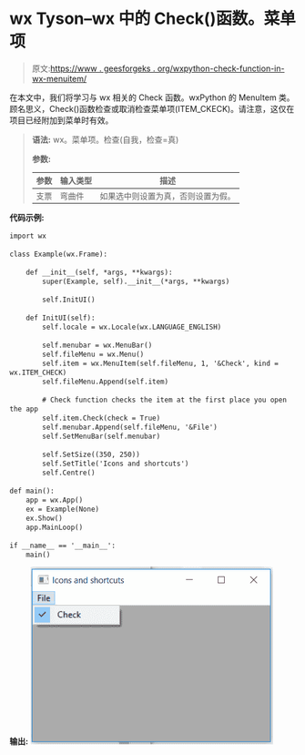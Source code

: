 # wx Tyson–wx 中的 Check()函数。菜单项

> 原文:[https://www . geesforgeks . org/wxpython-check-function-in-wx-menuitem/](https://www.geeksforgeeks.org/wxpython-check-function-in-wx-menuitem/)

在本文中，我们将学习与 wx 相关的 Check 函数。wxPython 的 MenuItem 类。顾名思义，Check()函数检查或取消检查菜单项(ITEM_CKECK)。请注意，这仅在项目已经附加到菜单时有效。

> **语法:** wx。菜单项。检查(自我，检查=真)
> 
> **参数:**
> 
> | 参数 | 输入类型 | 描述 |
> | --- | --- | --- |
> | 支票 | 弯曲件 | 如果选中则设置为真，否则设置为假。 |

**代码示例:**

```
import wx

class Example(wx.Frame):

    def __init__(self, *args, **kwargs):
        super(Example, self).__init__(*args, **kwargs)

        self.InitUI()

    def InitUI(self):
        self.locale = wx.Locale(wx.LANGUAGE_ENGLISH)

        self.menubar = wx.MenuBar()
        self.fileMenu = wx.Menu()
        self.item = wx.MenuItem(self.fileMenu, 1, '&Check', kind = wx.ITEM_CHECK)
        self.fileMenu.Append(self.item)

        # Check function checks the item at the first place you open the app
        self.item.Check(check = True)
        self.menubar.Append(self.fileMenu, '&File')
        self.SetMenuBar(self.menubar)

        self.SetSize((350, 250))
        self.SetTitle('Icons and shortcuts')
        self.Centre()

def main():
    app = wx.App()
    ex = Example(None)
    ex.Show()
    app.MainLoop()

if __name__ == '__main__':
    main()
```

**输出:**
![](img/b0a4e9bbe8bda98d7df4f43d7c1fb16f.png)